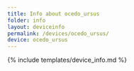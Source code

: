 ```yaml
---
title: Info about ocedo_ursus
folder: info
layout: deviceinfo
permalink: /devices/ocedo_ursus/
device: ocedo_ursus
---
```

{% include templates/device_info.md %}

